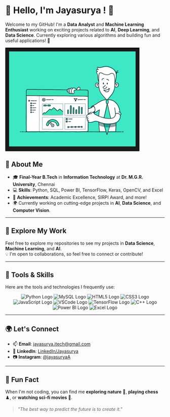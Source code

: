 # 👋 Hello, I'm Jayasurya ! 🚀

Welcome to my GitHub! I'm a **Data Analyst** and **Machine Learning Enthusiast** working on exciting projects related to **AI**, **Deep Learning**, and **Data Science**. Currently exploring various algorithms and building fun and useful applications! 🎉

<div align="center" style="border: 2px solid #000; display: inline-block; padding: 10px; background-color: #1a1a1a;">
  <img src="https://github.com/Jayasurya023/Jayasurya023/blob/main/github%20profile.gif" alt="Data Science in Action" width="400">
</div>

## 🌱 About Me

- 🎓 **Final-Year B.Tech** in **Information Technology** at **Dr. M.G.R. University**, Chennai
- 💻 **Skills**: Python, SQL, Power BI, TensorFlow, Keras, OpenCV, and Excel
- 🏅 **Achievements**: Academic Excellence, SIRPI Award, and more!
- 🌍 Currently working on cutting-edge projects in **AI**, **Data Science**, and **Computer Vision**.

---

## 🚀 Explore My Work  
Feel free to explore my repositories to see my projects in **Data Science**, **Machine Learning**, and **AI**.  
💡 I'm open to collaborations, so feel free to connect or contribute!  

---

## 🔧 Tools & Skills  
Here are the tools and technologies I frequently use:
<p align="center">
<img src="https://upload.wikimedia.org/wikipedia/commons/c/c3/Python-logo-notext.svg" alt="Python Logo" width="100" height="100">
<img src="https://upload.wikimedia.org/wikipedia/commons/0/0a/MySQL_textlogo.svg" alt="MySQL Logo" width="120" height="100">
<img src="https://upload.wikimedia.org/wikipedia/commons/6/61/HTML5_logo_and_wordmark.svg" alt="HTML5 Logo" width="100" height="100">
<img src="https://upload.wikimedia.org/wikipedia/commons/d/d5/CSS3_logo_and_wordmark.svg" alt="CSS3 Logo" width="100" height="100">
<img src="https://upload.wikimedia.org/wikipedia/commons/6/6a/JavaScript-logo.png" alt="JavaScript Logo" width="100" height="100">
<img src="https://upload.wikimedia.org/wikipedia/commons/9/9a/Visual_Studio_Code_1.35_icon.svg" alt="VSCode Logo" width="100" height="100">
<img src="https://upload.wikimedia.org/wikipedia/commons/2/2d/Tensorflow_logo.svg" alt="TensorFlow Logo" width="100" height="100">
<img src="https://upload.wikimedia.org/wikipedia/commons/1/18/ISO_C%2B%2B_Logo.svg" alt="C++ Logo" width="100" height="100">
<img src="https://github.com/microsoft/PowerBI-Icons/blob/main/SVG/Power-BI.svg" alt="Power BI Logo" width="100" height="100">
<img src="https://raw.githubusercontent.com/file-icons/icons/master/svg/Microsoft-Excel.svg" alt="Excel Logo" width="100" height="100">

</p>

---

## 🌍 Let's Connect

- 📫 **Email**: jayasurya.itech@gmail.com
- 💼 **LinkedIn**: [LinkedIn/Jayasurya](https://www.linkedin.com/in/jayasurya023)
- 📷 **Instagram**: [@jayasuryaA](https://www.instagram.com/jaya._.surya?utm_source=ig_web_button_share_sheet&igsh=ZDNlZDc0MzIxNw==)

---

## 🎉 Fun Fact  
When I'm not coding, you can find me **exploring nature** 🌳, **playing chess** ♟️, or **watching sci-fi movies** 🎥.  

> *"The best way to predict the future is to create it."*  
